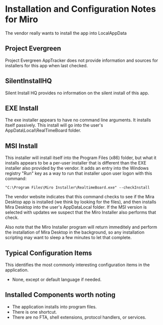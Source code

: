 # Installation and Configuration Notes for Miro

 The vendor really wants to install the app into LocalAppData

## Project Evergreen
Project Evergreen AppTracker does not provide information and sources for installers for this app when last checked.

## SilentInstallHQ

Silent Install HQ provides no information on the silent install of this app.

## EXE Install
The exe installer appears to have no command line arguments.  It installs itself passively.  This install will go into the user's AppData\Local\RealTimeBoard folder.

## MSI Install
This installer will install itself into the Program Files (x86) folder, but what it installs appears to be a per-user installer that is different than the EXE installer also provided by the vendor.  It adds an entry into the Windows registry "Run" key as a way to run that installer upon user logon with this command:

    "C:\Program Files\Miro Installer\RealtimeBoard.exe" --checkInstall

The vendor website indicates that this command checks to see if the Mira Desktop app is installed (we think by looking for the files), and then installs Mira Desktop into the user's AppDataLocal folder. If the MSI version is selected with updates we suspect that the Miro Installer also performs that check.

Also note that the Miro Installer program will return immeditely and perform the installation of Mira Desktop in the background, so any installation scripting may want to sleep a few minutes to let that complete.



## Typical Configuration Items 

This identifies the most commonly interesting configuration items in the application.

* None, except or default language if needed.

## Installed Components worth noting
 
* The application installs into program files.
* There is one shortcut.
* There  are no FTA, shell extensions, protocol handlers, or services.
